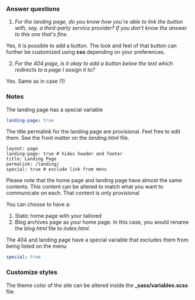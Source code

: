 ### Answer questions

1. *For the landing page, do you know how you're able to link the button with, say, a third-party service provider? If you don't know the answer to this one that's fine.*
 
 Yes, it is possible to add a button. The look and feel of that button can further be customized using **css** depending on your preferences.

2. *For the 404 page, is it okay to add a button below the text which redirects to a page I assign it to?*
 
 Yes. Same as in case (1)

### Notes
The landing page has a special variable

```yaml
landing-page: true
```
The title permalink for the landing page are provisional. Feel free to edit them. See the front matter on the *landing.html* file.

```
layout: page
landing-page: true # hides header and footer
title: Landing Page
permalink: /landing/
special: true # exclude link from menu
```

Please note that the home page and landing page have almost the same contents. This content can be altered to match what you want to communicate on each. That content is only provisional

You can choose to have a:

1. Static home page with your tailored
2. Blog  archives page as your home page. In this case, you would rename the *blog.html* file to *index.html*.

The 404 and landing page have a special variable that excludes them from being listed on the menu

```yaml
special: true
```

### Customize styles

The theme color of the site can be altered inside the **_sass/variables.scss** file.

